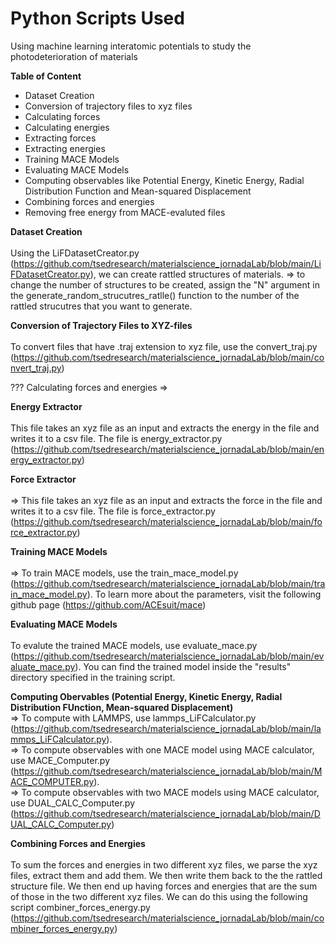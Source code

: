# Python Scripts Used
Using machine learning interatomic potentials to study the photodeterioration of materials

**Table of Content**
  - Dataset Creation
  - Conversion of trajectory files to xyz files
  - Calculating forces 
  - Calculating energies
  - Extracting forces
  - Extracting energies
  - Training MACE Models
  - Evaluating MACE Models
  - Computing observables like Potential Energy, Kinetic Energy, Radial Distribution Function and Mean-squared Displacement
  - Combining forces and energies
  - Removing free energy from MACE-evaluted files

  **Dataset Creation** <br />
  <br />
        Using the LiFDatasetCreator.py (https://github.com/tsedresearch/materialscience_jornadaLab/blob/main/LiFDatasetCreator.py), we can create rattled structures of materials. 
           => to change the number of structures to be created, assign the "N" argument in the generate_random_strucutres_ratlle() function to the number of the rattled strucutres that you want to generate.

  **Conversion of Trajectory Files to XYZ-files**<br />
  <br />
         To convert files that have .traj extension to xyz file, use the convert_traj.py (https://github.com/tsedresearch/materialscience_jornadaLab/blob/main/convert_traj.py)

  ??? Calculating forces and energies
     => 
     
 **Energy Extractor**<br />
 <br /> 
        This file takes an xyz file as an input and extracts the energy in the file and writes it to a csv file. The file is energy_extractor.py (https://github.com/tsedresearch/materialscience_jornadaLab/blob/main/energy_extractor.py)

 **Force Extractor**<br />
 <br />
        => This file takes an xyz file as an input and extracts the force in the file and writes it to a csv file. The file is force_extractor.py (https://github.com/tsedresearch/materialscience_jornadaLab/blob/main/force_extractor.py)
    
 **Training MACE Models**<br />
 <br />
         => To train MACE models, use the train_mace_model.py (https://github.com/tsedresearch/materialscience_jornadaLab/blob/main/train_mace_model.py). To learn more about the parameters, visit the following github page (https://github.com/ACEsuit/mace)

  **Evaluating MACE Models**<br />
  <br />
          To evalute the trained MACE models, use evaluate_mace.py (https://github.com/tsedresearch/materialscience_jornadaLab/blob/main/evaluate_mace.py). You can find the trained model inside the "results" directory specified in the training script.

   **Computing Obervables (Potential Energy, Kinetic Energy, Radial Distribution FUnction, Mean-squared Displacement)**<br />
       => To compute with LAMMPS, use lammps_LiFCalculator.py (https://github.com/tsedresearch/materialscience_jornadaLab/blob/main/lammps_LiFCalculator.py). <br />
       => To compute observables with one MACE model using MACE calculator, use MACE_Computer.py (https://github.com/tsedresearch/materialscience_jornadaLab/blob/main/MACE_COMPUTER.py). <br />
       => To compute observables with two MACE models using MACE calculator, use DUAL_CALC_Computer.py (https://github.com/tsedresearch/materialscience_jornadaLab/blob/main/DUAL_CALC_Computer.py)

  **Combining Forces and Energies**<br />
  <br />
        To sum the forces and energies in two different xyz files, we parse the xyz files, extract them and add them. We then write them back to the the rattled structure file. We then end up having forces and energies that are the sum of those in the two different xyz files. We can do this using the following script combiner_forces_energy.py (https://github.com/tsedresearch/materialscience_jornadaLab/blob/main/combiner_forces_energy.py)
     
   
     

 
   
   
     
           
                                        
